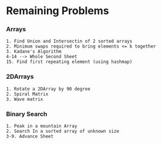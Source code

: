 # Remaining Problems

### Arrays

```
1. Find Union and Intersectin of 2 sorted arrays
2. Minimum swaps required to bring elements <= k together
3. Kadane's Algorithm
4-14 --> Whole Second Sheet
15. Find first repeating element (using hashmap)
```

### 2DArrays

```
1. Rotate a 2DArray by 90 degree
2. Spiral Matrix
3. Wave matrix
```

### Binary Search

```
1. Peak in a mountain Array
2. Search In a sorted array of unknown size
3-9. Advance Sheet 
```
